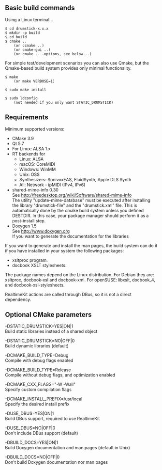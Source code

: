 ## Basic build commands

Using a Linux terminal...

~~~
$ cd drumstick-x.x.x
$ mkdir -p build
$ cd build
$ cmake ..
    (or ccmake ..)
    (or cmake-gui ..)
    (or cmake .. -options, see below...)
~~~

For simple test/development scenarios you can also use Qmake, but the Qmake-based build system provides only minimal functionality.

~~~
$ make
    (or make VERBOSE=1)

$ sudo make install

$ sudo ldconfig
    (not needed if you only want STATIC_DRUMSTICK)
~~~

## Requirements

Minimum supported versions:

* CMake 3.9
* Qt 5.7
* For Linux: ALSA 1.x
* RT backends for
    * Linux: ALSA
    * macOS: CoreMIDI
    * Windows: WinMM
    * Unix: OSS
    * Synthesizers: SonivoxEAS, FluidSynth, Apple DLS Synth
    * All: Network - ipMIDI (IPv4, IPv6)
* shared-mime-info 0.30  
See http://freedesktop.org/wiki/Software/shared-mime-info  
The utility "update-mime-database" must be executed after installing the library "drumstick-file" and the "drumstick.xml" file. This is automatically done by the cmake build system unless you defined DESTDIR. In this case, your package manager should perform it as a post-install step. 
* Doxygen 1.5  
See http://www.doxygen.org  
If you want to generate the documentation for the libraries  

If you want to generate and install the man pages, the build system can do it if you have installed in your system the following packages:

* xsltproc program.
* docbook XSLT stylesheets.

The package names depend on the Linux distribution. For Debian they are: 
xsltproc, docbook-xsl and docbook-xml. For openSUSE: libxslt, docbook_4, and 
docbook-xsl-stylesheets.

RealtimeKit actions are called through DBus, so it is not a direct dependency. 

## Optional CMake parameters

-DSTATIC_DRUMSTICK=YES|ON|1  
Build static libraries instead of a shared object

-DSTATIC_DRUMSTICK=NO|OFF|0  
Build dynamic libraries (default)

-DCMAKE_BUILD_TYPE=Debug   
Compile with debug flags enabled

-DCMAKE_BUILD_TYPE=Release  
Compile without debug flags, and optimization enabled

-DCMAKE_CXX_FLAGS="-W -Wall"  
Specify custom compilation flags    

-DCMAKE_INSTALL_PREFIX=/usr/local     
Specify the desired install prefix

-DUSE_DBUS=YES|ON|1  
Build DBus support, required to use RealtimeKit 

-DUSE_DBUS=NO|OFF|0  
Don't include DBus support (default)

-DBUILD_DOCS=YES|ON|1  
Build Doxygen documentation and man pages (default in Unix)

-DBUILD_DOCS=NO|OFF|0  
Don't build Doxygen documentation nor man pages
